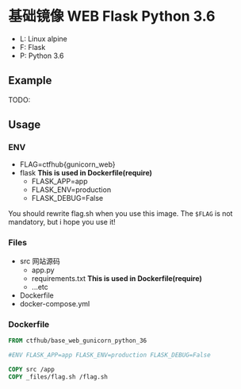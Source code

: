 # 基础镜像 WEB Flask Python 3.6

- L: Linux alpine
- F: Flask
- P: Python 3.6

## Example

TODO:

## Usage

### ENV

- FLAG=ctfhub{gunicorn_web}
- flask **This is used in Dockerfile(require)**
  - FLASK_APP=app
  - FLASK_ENV=production
  - FLASK_DEBUG=False

You should rewrite flag.sh when you use this image.
The `$FLAG` is not mandatory, but i hope you use it!

### Files

- src 网站源码
    + app.py
    + requirements.txt **This is used in Dockerfile(require)**
    + ...etc
- Dockerfile
- docker-compose.yml

### Dockerfile

```Dockerfile
FROM ctfhub/base_web_gunicorn_python_36

#ENV FLASK_APP=app FLASK_ENV=production FLASK_DEBUG=False

COPY src /app
COPY _files/flag.sh /flag.sh
```


